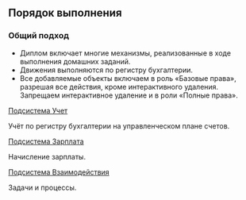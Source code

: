 ## Порядок выполнения

### Общий подход

* Диплом  включает многие механизмы, реализованные в ходе выполнения домашних заданий.
* Движения выполняются по регистру бухгалтерии.
* Все добавляемые объекты включаем в роль «Базовые права», разрешая все действия, кроме интерактивного удаления. Запрещаем интерактивное удаление и в роли «Полные права».
 
 [Подсистема Учет](%D0%9F%D0%BE%D0%B4%D1%81%D0%B8%D1%81%D1%82%D0%B5%D0%BC%D0%B0%20%D0%A3%D1%87%D0%B5%D1%82.md)
  
 Учёт по регистру бухгалтерии на управленческом плане счетов.

 [Подсистема Зарплата](%D0%9F%D0%BE%D0%B4%D1%81%D0%B8%D1%81%D1%82%D0%B5%D0%BC%D0%B0%20%D0%97%D1%80%D0%BF%D0%BB%D0%B0%D1%82%D0%B0.md)

  Начисление зарплаты.

 [Подсистема Взаимодействия](%D0%9F%D0%BE%D0%B4%D1%81%D0%B8%D1%81%D1%82%D0%B5%D0%BC%D0%B0%20%D0%92%D0%B7%D0%B0%D0%B8%D0%BC%D0%BE%D0%B4%D0%B5%D0%B9%D1%81%D1%82%D0%B2%D0%B8%D0%B5.md)

Задачи и процессы. 